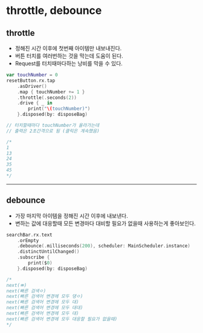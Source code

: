 # throttle, debounce

## throttle
- 정해진 시간 이후에 첫번째 아이템만 내보내진다.
- 버튼 터치를 여러번하는 것을 막는데 도움이 된다.
- Request를 터치때마다하는 낭비를 막을 수 있다.

```swift
var touchNumber = 0
resetButton.rx.tap
    .asDriver()
    .map { touchNumber += 1 }
    .throttle(.seconds(2))
    .drive { _ in
        print("\(touchNumber)")                
    }.disposed(by: disposeBag)

// 터치할때마다 touchNumber가 올라가는데
// 출력은 2초간격으로 됨 (클릭은 계속했음)

/*
1
13
24
35
45
*/
```

---

## debounce
- 가장 마지막 아이템을 정해진 시간 이후에 내보낸다.
- 변하는 값에 대응할때 모든 변경마다 대비할 필요가 없을때 사용하는게 좋아보인다.

```swift
searchBar.rx.text
    .orEmpty
    .debounce(.milliseconds(200), scheduler: MainScheduler.instance)
    .distinctUntilChanged()
    .subscribe { 
        print($0)
    }.disposed(by: disposeBag)

/*
next(ㅃ)
next(빠른 검색ㅇ)
next(빠른 검색어 변경에 모두 댕ㅇ)
next(빠른 검색어 변경에 모두 대)
next(빠른 검색어 변경에 모두 대대)
next(빠른 검색어 변경에 모두 대)
next(빠른 검색어 변경에 모두 대응할 필요가 없을때)
*/
```